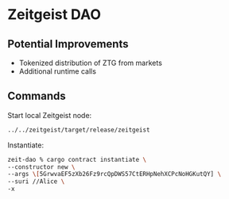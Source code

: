 # Zeitgeist DAO

## Potential Improvements
- Tokenized distribution of ZTG from markets
- Additional runtime calls

## Commands

Start local Zeitgeist node:  

```bash
../../zeitgeist/target/release/zeitgeist
```

Instantiate:

```bash
zeit-dao % cargo contract instantiate \
--constructor new \
--args \[5GrwvaEF5zXb26Fz9rcQpDWS57CtERHpNehXCPcNoHGKutQY] \
--suri //Alice \
-x
```